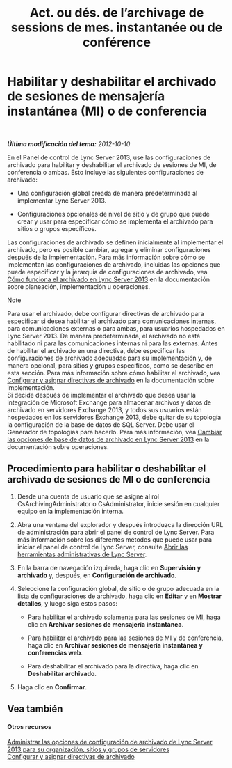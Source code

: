 ﻿---
title: "Act. ou dés. de l’archivage de sessions de mes. instantanée ou de conférence"
TOCTitle: "Act. ou dés. de l’archivage de sessions de mes. instantanée ou de conférence"
ms:assetid: aa4b5983-dbe1-4d64-8a18-fe2c33994e94
ms:mtpsurl: https://technet.microsoft.com/es-es/library/Gg182567(v=OCS.15)
ms:contentKeyID: 48276307
ms.date: 01/07/2017
mtps_version: v=OCS.15
ms.translationtype: HT
---

# Habilitar y deshabilitar el archivado de sesiones de mensajería instantánea (MI) o de conferencia

 

_**Última modificación del tema:** 2012-10-10_

En el Panel de control de Lync Server 2013, use las configuraciones de archivado para habilitar y deshabilitar el archivado de sesiones de MI, de conferencia o ambas. Esto incluye las siguientes configuraciones de archivado:

  - Una configuración global creada de manera predeterminada al implementar Lync Server 2013.

  - Configuraciones opcionales de nivel de sitio y de grupo que puede crear y usar para especificar cómo se implementa el archivado para sitios o grupos específicos.

Las configuraciones de archivado se definen inicialmente al implementar el archivado, pero es posible cambiar, agregar y eliminar configuraciones después de la implementación. Para más información sobre cómo se implementan las configuraciones de archivado, incluidas las opciones que puede especificar y la jerarquía de configuraciones de archivado, vea [Cómo funciona el archivado en Lync Server 2013](lync-server-2013-how-archiving-works.md) en la documentación sobre planeación, implementación u operaciones.


> [!NOTE]
> Para usar el archivado, debe configurar directivas de archivado para especificar si desea habilitar el archivado para comunicaciones internas, para comunicaciones externas o para ambas, para usuarios hospedados en Lync Server 2013. De manera predeterminada, el archivado no está habilitado ni para las comunicaciones internas ni para las externas. Antes de habilitar el archivado en una directiva, debe especificar las configuraciones de archivado adecuadas para su implementación y, de manera opcional, para sitios y grupos específicos, como se describe en esta sección. Para más información sobre cómo habilitar el archivado, vea <A href="lync-server-2013-configuring-and-assigning-archiving-policies.md">Configurar y asignar directivas de archivado</A> en la documentación sobre implementación.<BR>Si decide después de implementar el archivado que desea usar la integración de Microsoft Exchange para almacenar archivos y datos de archivado en servidores Exchange 2013, y todos sus usuarios están hospedados en los servidores Exchange 2013, debe quitar de su topología la configuración de la base de datos de SQL Server. Debe usar el Generador de topologías para hacerlo. Para más información, vea <A href="lync-server-2013-changing-archiving-database-options.md">Cambiar las opciones de base de datos de archivado en Lync Server 2013</A> en la documentación sobre operaciones.



## Procedimiento para habilitar o deshabilitar el archivado de sesiones de MI o de conferencia

1.  Desde una cuenta de usuario que se asigne al rol CsArchivingAdministrator o CsAdministrator, inicie sesión en cualquier equipo en la implementación interna.

2.  Abra una ventana del explorador y después introduzca la dirección URL de administración para abrir el panel de control de Lync Server. Para más información sobre los diferentes métodos que puede usar para iniciar el panel de control de Lync Server, consulte [Abrir las herramientas administrativas de Lync Server](lync-server-2013-open-lync-server-administrative-tools.md).

3.  En la barra de navegación izquierda, haga clic en **Supervisión y archivado** y, después, en **Configuración de archivado**.

4.  Seleccione la configuración global, de sitio o de grupo adecuada en la lista de configuraciones de archivado, haga clic en **Editar** y en **Mostrar detalles**, y luego siga estos pasos:
    
      - Para habilitar el archivado solamente para las sesiones de MI, haga clic en **Archivar sesiones de mensajería instantánea**.
    
      - Para habilitar el archivado para las sesiones de MI y de conferencia, haga clic en **Archivar sesiones de mensajería instantánea y conferencias web**.
    
      - Para deshabilitar el archivado para la directiva, haga clic en **Deshabilitar archivado**.

5.  Haga clic en **Confirmar**.

## Vea también

#### Otros recursos

[Administrar las opciones de configuración de archivado de Lync Server 2013 para su organización, sitios y grupos de servidores](lync-server-2013-managing-archiving-configuration-options-for-your-organization-sites-and-pools.md)  
[Configurar y asignar directivas de archivado](lync-server-2013-configuring-and-assigning-archiving-policies.md)

